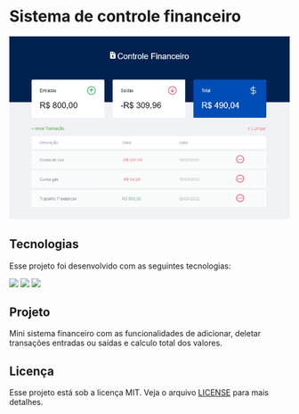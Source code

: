 # Sistema de controle financeiro


<p align="center" border="none">
  <img alt="imagem-sistema-financeiro" src="./assets/finances_img.png">
</p>


## Tecnologias

Esse projeto foi desenvolvido com as seguintes tecnologias:  

<p><img src="https://img.icons8.com/color/48/000000/javascript--v1.png" width="40"/>
<img src="https://img.icons8.com/color/48/000000/html-5--v1.png" width="40"/>
<img src="https://img.icons8.com/color/48/000000/css3.png"  width="40"/>

## Projeto 

Mini sistema financeiro com as funcionalidades de adicionar, deletar transações entradas ou saídas e calculo total dos valores.

## Licença

Esse projeto está sob a licença MIT. Veja o arquivo [LICENSE](https://github.com/WyllianSilveira/Sistema-de-controle-financeiro/blob/main/LICENSE) para mais detalhes.

